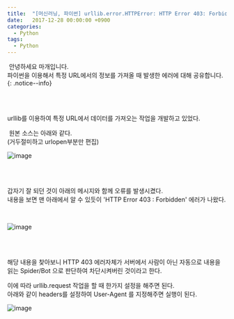 ```yaml
---
title:  "[머신러닝, 파이썬] urllib.error.HTTPError: HTTP Error 403: Forbidden"
date:   2017-12-28 00:00:00 +0900
categories:
  - Python
tags:
  - Python
---
```


&nbsp;안녕하세요 마개입니다.  
파이썬을 이용해서 특정 URL에서의 정보를 가져올 때 발생한 에러에 대해 공유합니다.  
{: .notice--info}

<br><br>

urllib를 이용하여 특정 URL에서 데이터를 가져오는 작업을 개발하고 있었다.

​
원본 소스는 아래와 같다.  
(거두절미하고 urlopen부분만 편집)

![image](https://user-images.githubusercontent.com/78892113/143765142-388d195e-5a91-46f8-81ad-8e033d213271.png)

  
  
<br><br>

갑자기 잘 되던 것이 아래의 메시지와 함께 오류를 발생시켰다.  
내용을 보면 맨 아래에서 알 수 있듯이 'HTTP Error 403 : Forbidden' 에러가 나왔다.

<br>

![image](https://user-images.githubusercontent.com/78892113/143765173-3147367f-27a6-4fcb-be39-6501149716df.png)

<br><br>

해당 내용을 찾아보니 HTTP 403 에러자체가 서버에서 사람이 아닌 자동으로 내용을 읽는 Spider/Bot 으로 판단하여 차단시켜버린 것이라고 한다. 


이에 따라 urllib.request 작업을 할 때 한가지 설정을 해주면 된다.  
아래와 같이 headers를 설정하여 User-Agent 를 지정해주면 실행이 된다. 

![image](https://user-images.githubusercontent.com/78892113/143765188-13efdbe8-c83b-4fad-ab01-92761ede8d0d.png)


<br><br>